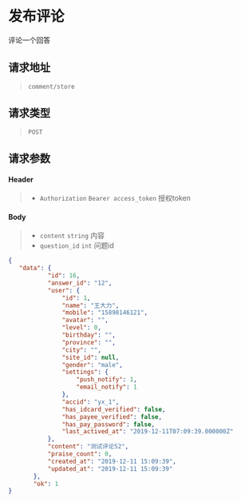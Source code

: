 # 发布评论

评论一个回答

## 请求地址

> `comment/store`

## 请求类型

> `POST`

## 请求参数

#### Header

> - `Authorization` `Bearer access_token` 授权token

#### Body

> - `content` `string` 内容
> - `question_id` `int` 问题id

```json
{
   "data": {
           "id": 16,
           "answer_id": "12",
           "user": {
               "id": 1,
               "name": "王大力",
               "mobile": "15898146121",
               "avatar": "",
               "level": 0,
               "birthday": "",
               "province": "",
               "city": "",
               "site_id": null,
               "gender": "male",
               "settings": {
                   "push_notify": 1,
                   "email_notify": 1
               },
               "accid": "yx_1",
               "has_idcard_verified": false,
               "has_payee_verified": false,
               "has_pay_password": false,
               "last_actived_at": "2019-12-11T07:09:39.000000Z"
           },
           "content": "测试评论52",
           "praise_count": 0,
           "created_at": "2019-12-11 15:09:39",
           "updated_at": "2019-12-11 15:09:39"
       },
       "ok": 1
}
```